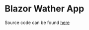 # Blazor Wather App

Source code can be found [here](https://github.com/khalidabuhakmeh/Blazor-Weather-App-Sample)